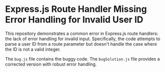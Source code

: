 # Express.js Route Handler Missing Error Handling for Invalid User ID

This repository demonstrates a common error in Express.js route handlers: the lack of error handling for invalid input.  Specifically, the code attempts to parse a user ID from a route parameter but doesn't handle the case where the ID is not a valid integer.

The `bug.js` file contains the buggy code.  The `bugSolution.js` file provides a corrected version with robust error handling.
